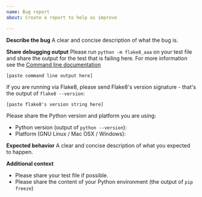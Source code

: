 ```yaml
---
name: Bug report
about: Create a report to help us improve

---
```


**Describe the bug**
A clear and concise description of what the bug is.

**Share debugging output**
Please run `python -m flake8_aaa` on your test file and share the output for the test that is failing here. For more information see the [Command line documentation](https://flake8-aaa.readthedocs.io/en/latest/commands.html#command-line)

```
[paste command line output here]
```

If you are running via Flake8, please send Flake8's version signature - that's the output of `flake8 --version`:

```
[paste flake8's version string here]
```

Please share the Python version and platform you are using:

* Python version (output of `python --version`):
* Platform (GNU Linux / Mac OSX / Windows):

**Expected behavior**
A clear and concise description of what you expected to happen.

**Additional context**
* Please share your test file if possible.
* Please share the content of your Python environment (the output of `pip freeze`)
